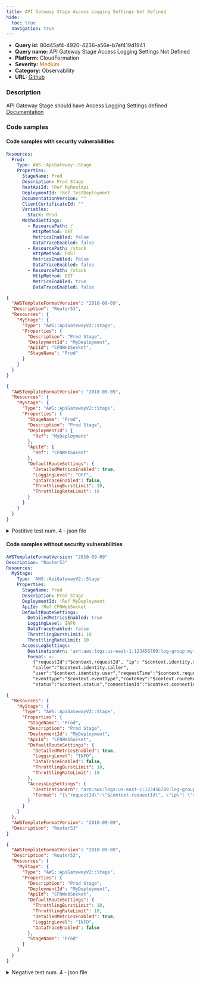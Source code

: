 ```yaml
---
title: API Gateway Stage Access Logging Settings Not Defined
hide:
  toc: true
  navigation: true
---
```


<style>
  .highlight .hll {
    background-color: #ff171742;
  }
  .md-content {
    max-width: 1100px;
    margin: 0 auto;
  }
</style>

-   **Query id:** 80d45af4-4920-4236-a56e-b7ef419d1941
-   **Query name:** API Gateway Stage Access Logging Settings Not Defined
-   **Platform:** CloudFormation
-   **Severity:** <span style="color:#C60">Medium</span>
-   **Category:** Observability
-   **URL:** [Github](https://github.com/Checkmarx/kics/tree/master/assets/queries/cloudFormation/aws/api_gateway_stage_access_logging_settings_not_defined)

### Description
API Gateway Stage should have Access Logging Settings defined<br>
[Documentation](https://docs.aws.amazon.com/AWSCloudFormation/latest/UserGuide/aws-resource-apigatewayv2-stage.html#cfn-apigatewayv2-stage-accesslogsettings)

### Code samples
#### Code samples with security vulnerabilities
```yaml title="Postitive test num. 1 - yaml file" hl_lines="4"
Resources:
  Prod:
    Type: AWS::ApiGateway::Stage
    Properties:
      StageName: Prod
      Description: Prod Stage
      RestApiId: !Ref MyRestApi
      DeploymentId: !Ref TestDeployment
      DocumentationVersion: ""
      ClientCertificateId: ""
      Variables:
        Stack: Prod
      MethodSettings:
        - ResourcePath: /
          HttpMethod: GET
          MetricsEnabled: false
          DataTraceEnabled: false
        - ResourcePath: /stack
          HttpMethod: POST
          MetricsEnabled: false
          DataTraceEnabled: false
        - ResourcePath: /stack
          HttpMethod: GET
          MetricsEnabled: true
          DataTraceEnabled: false

```
```json title="Postitive test num. 2 - json file" hl_lines="7"
{
  "AWSTemplateFormatVersion": "2010-09-09",
  "Description": "Router53",
  "Resources": {
    "MyStage": {
      "Type": "AWS::ApiGatewayV2::Stage",
      "Properties": {
        "Description": "Prod Stage",
        "DeploymentId": "MyDeployment",
        "ApiId": "CFNWebSocket",
        "StageName": "Prod"
      }
    }
  }
}

```
```json title="Postitive test num. 3 - json file" hl_lines="17"
{
  "AWSTemplateFormatVersion": "2010-09-09",
  "Resources": {
    "MyStage": {
      "Type": "AWS::ApiGatewayV2::Stage",
      "Properties": {
        "StageName": "Prod",
        "Description": "Prod Stage",
        "DeploymentId": {
          "Ref": "MyDeployment"
        },
        "ApiId": {
          "Ref": "CFNWebSocket"
        },
        "DefaultRouteSettings": {
          "DetailedMetricsEnabled": true,
          "LoggingLevel": "OFF",
          "DataTraceEnabled": false,
          "ThrottlingBurstLimit": 10,
          "ThrottlingRateLimit": 10
        }
      }
    }
  }
}

```
<details><summary>Postitive test num. 4 - json file</summary>

```json hl_lines="15"
{
  "AWSTemplateFormatVersion": "2010-09-09",
  "Resources": {
    "MyStage": {
      "Type": "AWS::ApiGatewayV2::Stage",
      "Properties": {
        "StageName": "Prod",
        "Description": "Prod Stage",
        "DeploymentId": {
          "Ref": "MyDeployment"
        },
        "ApiId": {
          "Ref": "CFNWebSocket"
        },
        "DefaultRouteSettings": {
          "DetailedMetricsEnabled": true,
          "DataTraceEnabled": false,
          "ThrottlingBurstLimit": 10,
          "ThrottlingRateLimit": 10
        }
      }
    }
  }
}

```
</details>


#### Code samples without security vulnerabilities
```yaml title="Negative test num. 1 - yaml file"
AWSTemplateFormatVersion: "2010-09-09"
Description: "Router53"
Resources:
  MyStage:
    Type: 'AWS::ApiGatewayV2::Stage'
    Properties:
      StageName: Prod
      Description: Prod Stage
      DeploymentId: !Ref MyDeployment
      ApiId: !Ref CFNWebSocket
      DefaultRouteSettings:
        DetailedMetricsEnabled: true
        LoggingLevel: INFO
        DataTraceEnabled: false
        ThrottlingBurstLimit: 10
        ThrottlingRateLimit: 10
      AccessLogSettings:
        DestinationArn: 'arn:aws:logs:us-east-1:123456789:log-group:my-log-group'
        Format: >-
          {"requestId":"$context.requestId", "ip": "$context.identity.sourceIp",
          "caller":"$context.identity.caller",
          "user":"$context.identity.user","requestTime":"$context.requestTime",
          "eventType":"$context.eventType","routeKey":"$context.routeKey",
          "status":"$context.status","connectionId":"$context.connectionId"}


```
```json title="Negative test num. 2 - json file"
{
  "Resources": {
    "MyStage": {
      "Type": "AWS::ApiGatewayV2::Stage",
      "Properties": {
        "StageName": "Prod",
        "Description": "Prod Stage",
        "DeploymentId": "MyDeployment",
        "ApiId": "CFNWebSocket",
        "DefaultRouteSettings": {
          "DetailedMetricsEnabled": true,
          "LoggingLevel": "INFO",
          "DataTraceEnabled": false,
          "ThrottlingBurstLimit": 10,
          "ThrottlingRateLimit": 10
        },
        "AccessLogSettings": {
          "DestinationArn": "arn:aws:logs:us-east-1:123456789:log-group:my-log-group",
          "Format": "{\"requestId\":\"$context.requestId\", \"ip\": \"$context.identity.sourceIp\", \"caller\":\"$context.identity.caller\", \"user\":\"$context.identity.user\",\"requestTime\":\"$context.requestTime\", \"eventType\":\"$context.eventType\",\"routeKey\":\"$context.routeKey\", \"status\":\"$context.status\",\"connectionId\":\"$context.connectionId\"}"
        }
      }
    }
  },
  "AWSTemplateFormatVersion": "2010-09-09",
  "Description": "Router53"
}

```
```json title="Negative test num. 3 - json file"
{
  "AWSTemplateFormatVersion": "2010-09-09",
  "Description": "Router53",
  "Resources": {
    "MyStage": {
      "Type": "AWS::ApiGatewayV2::Stage",
      "Properties": {
        "Description": "Prod Stage",
        "DeploymentId": "MyDeployment",
        "ApiId": "CFNWebSocket",
        "DefaultRouteSettings": {
          "ThrottlingBurstLimit": 10,
          "ThrottlingRateLimit": 10,
          "DetailedMetricsEnabled": true,
          "LoggingLevel": "INFO",
          "DataTraceEnabled": false
        },
        "StageName": "Prod"
      }
    }
  }
}

```
<details><summary>Negative test num. 4 - json file</summary>

```json
{
  "AWSTemplateFormatVersion": "2010-09-09",
  "Resources": {
    "MyStage": {
      "Type": "AWS::ApiGatewayV2::Stage",
      "Properties": {
        "StageName": "Prod",
        "Description": "Prod Stage",
        "DeploymentId": {
          "Ref": "MyDeployment"
        },
        "ApiId": {
          "Ref": "CFNWebSocket"
        },
        "DefaultRouteSettings": {
          "DetailedMetricsEnabled": true,
          "LoggingLevel": "INFO",
          "DataTraceEnabled": false,
          "ThrottlingBurstLimit": 10,
          "ThrottlingRateLimit": 10
        }
      }
    }
  }
}

```
</details>

